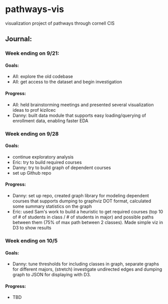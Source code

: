# pathways-vis
visualization project of pathways through cornell CIS

## Journal:

### Week ending on 9/21:

#### Goals: 
- All: explore the old codebase
- All: get access to the dataset and begin investigation

#### Progress:
- All: held brainstorming meetings and presented several visualization ideas to prof kizilcec
- Danny: built data module that supports easy loading/querying of enrollment data, enabling faster EDA

### Week ending on 9/28

#### Goals: 
- continue exploratory analysis
- Eric: try to build required courses
- Danny: try to build graph of dependent courses
- set up Github repo

#### Progress:
- Danny: set up repo, created graph library for modeling dependent courses that supports dumping to graphviz DOT format, calculated some summary statistics on the graph
- Eric: used Sam's work to build a heuristic to get required courses (top 10 of # of students in class / # of students
  in major) and possible paths between them (75% of max path between 2 classes).
  Made simple viz in D3 to show results

### Week ending on 10/5

#### Goals: 
- Danny: tune thresholds for including classes in graph, separate graphs for different majors, (stretch) investigate undirected edges and dumping graph to JSON for displaying with D3.

#### Progress:
- TBD
